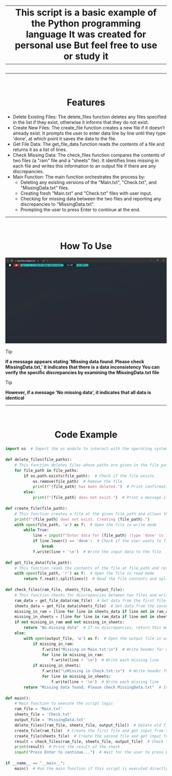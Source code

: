 <h1 align="center">
<table>
<tr>
<td>
This script is a basic example of the Python programming language It was created for personal use But feel free to use or study it
</td>
</tr>
</table>

---

<h1 align="center">
  <br>
  Features
  <br>
</h1>

* Delete Existing Files: The delete_files function deletes any files specified in the list if they exist, otherwise it informs that they do not exist.
* Create New Files: The create_file function creates a new file if it doesn’t already exist. It prompts the user to enter data line by line until they type 'done', at which point it saves the data to the file.
* Get File Data: The get_file_data function reads the contents of a file and returns it as a list of lines.
* Check Missing Data: The check_files function compares the contents of two files (a "ram" file and a "sheets" file). It identifies lines missing in each file and writes this information to an output file if there are any discrepancies.
* Main Function: The main function orchestrates the process by:
  - Deleting any existing versions of the "Main.txt", "Check.txt", and "MissingData.txt" files.
  - Creating fresh "Main.txt" and "Check.txt" files with user input.
  - Checking for missing data between the two files and reporting any discrepancies to "MissingData.txt".
  - Prompting the user to press Enter to continue at the end.

---

<h1 align="center">
  <br>
  How To Use
  <br>
</h1>

![screenshot](https://raw.githubusercontent.com/vouvy/Check-Name-Duplicate/main/Img/Check-Name-Duplicate.gif)

> [!TIP]
> **If a message appears stating 'Missing data found. Please check MissingData.txt,' it indicates that there is a data inconsistency You can verify the specific discrepancies by examining the MissingData.txt file**

> [!TIP]
> **However, if a message 'No missing data', it indicates that all data is identical**

---

<h1 align="center">
  <br>
  Code Example
  <br>
</h1>

```python
import os  # Import the os module to interact with the operating system

def delete_files(file_paths):
    # This function deletes files whose paths are given in the file_paths list
    for file_path in file_paths:
        if os.path.exists(file_path):  # Check if the file exists
            os.remove(file_path)  # Remove the file
            print(f"{file_path} has been deleted.")  # Print confirmation
        else:
            print(f"{file_path} does not exist.")  # Print a message if the file does not exist

def create_file(file_path):
    # This function creates a file at the given file_path and allows the user to input data
    print(f"{file_path} does not exist. Creating {file_path}.")
    with open(file_path, 'w') as f:  # Open the file in write mode
        while True:
            line = input(f"Enter data for {file_path} (type 'done' to finish): ")
            if line.lower() == 'done':  # Check if the user wants to finish input
                break
            f.write(line + '\n')  # Write the input data to the file

def get_file_data(file_path):
    # This function reads the contents of the file at file_path and returns it as a list of lines
    with open(file_path, 'r') as f:  # Open the file in read mode
        return f.read().splitlines()  # Read the file contents and split into a list of lines

def check_files(ram_file, sheets_file, output_file):
    # This function checks for discrepancies between two files and writes missing data to an output file
    ram_data = get_file_data(ram_file)  # Get data from the first file
    sheets_data = get_file_data(sheets_file)  # Get data from the second file
    missing_in_ram = [line for line in sheets_data if line not in ram_data]  # Find lines in the second file not in the first
    missing_in_sheets = [line for line in ram_data if line not in sheets_data]  # Find lines in the first file not in the second
    if not missing_in_ram and not missing_in_sheets:
        return "No missing data"  # If no discrepancies, return this message
    else:
        with open(output_file, 'w') as f:  # Open the output file in write mode
            if missing_in_ram:
                f.write("Missing in Main.txt:\n")  # Write header for missing data in the first file
                for line in missing_in_ram:
                    f.write(line + '\n')  # Write each missing line
            if missing_in_sheets:
                f.write("\nMissing in Check.txt:\n")  # Write header for missing data in the second file
                for line in missing_in_sheets:
                    f.write(line + '\n')  # Write each missing line
        return "Missing data found. Please check MissingData.txt"  # Inform the user about the discrepancies

def main():
    # Main function to execute the script logic
    ram_file = 'Main.txt'
    sheets_file = 'Check.txt'
    output_file = 'MissingData.txt'
    delete_files([ram_file, sheets_file, output_file])  # Delete old files if they exist
    create_file(ram_file)  # Create the first file and get input from the user
    create_file(sheets_file)  # Create the second file and get input from the user
    result = check_files(ram_file, sheets_file, output_file)  # Check for discrepancies and write them to the output file
    print(result)  # Print the result of the check
    input("Press Enter to continue...")  # Wait for the user to press Enter before exiting

if __name__ == "__main__":
    main()  # Run the main function if this script is executed directly
```
